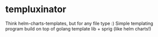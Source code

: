 # templuxinator
Think helm-charts-templates,  but for any file type :) Simple templating program build on top of  golang template lib + sprig (like helm charts!)  
